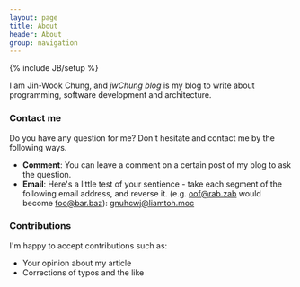 ```yaml
---
layout: page
title: About
header: About
group: navigation
---
```

{% include JB/setup %}

I am Jin-Wook Chung, and *jwChung blog* is my blog to write about programming, software development and architecture.

### <a id="Contact me"></a>Contact me
Do you have any question for me? Don't hesitate and contact me by the following ways.

* **Comment**: You can leave a comment on a certain post of my blog to ask the question.
* **Email**: Here's a little test of your sentience - take each segment of the following email address, and reverse it. (e.g. oof@rab.zab would become foo@bar.baz): gnuhcwj@liamtoh.moc

### <a id="Contributions"></a>Contributions
I'm happy to accept contributions such as:

* Your opinion about my article
* Corrections of typos and the like
